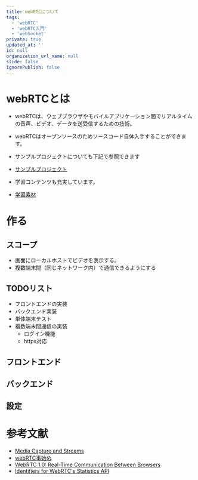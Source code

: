 ```yaml
---
title: webRTCについて
tags:
  - 'webRTC'
  - 'webRTC入門'
  - 'webSocket'
private: true
updated_at: ''
id: null
organization_url_name: null
slide: false
ignorePublish: false
---
```

# webRTCとは
- webRTCは、ウェブブラウザやモバイルアプリケーション間でリアルタイムの音声、ビデオ、データを送受信するための技術。

- webRTCはオープンソースのためソースコード自体入手することができます。

- サンプルプロジェクトについても下記で参照できます
- [サンプルプロジェクト](https://github.com/webrtc/samples)

- 学習コンテンツも充実しています。
- [学習素材](https://webrtc.org/getting-started/firebase-rtc-codelab?hl=ja)

# 作る

## スコープ
- 画面にローカルホストでビデオを表示する。
- 複数端末間（同じネットワーク内）で通信できるようにする

## TODOリスト
- フロントエンドの実装
- バックエンド実装
- 単体端末テスト
- 複数端末間通信の実装
  - ログイン機能
  - https対応

## フロントエンド
## バックエンド
## 設定

# 参考文献
- [Media Capture and Streams](https://www.w3.org/TR/mediacapture-streams/)
- [webRTC事始め](https://gist.github.com/voluntas/67e5a26915751226fdcf)
- [WebRTC 1.0: Real-Time Communication Between Browsers](https://www.w3.org/TR/webrtc/)
- [Identifiers for WebRTC's Statistics API](https://www.w3.org/TR/webrtc-stats/)